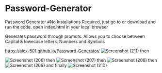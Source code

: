 # Password-Generator
Password Generator
#No Installations Required, just go to or download and run the code. open index.html in your local browser

Generates password through promots. Allows you to choose between Capital & lowecase letters. Numbers and Symbols


https://alex-501.github.io/Password-Generator/
![Screenshot (211)](https://user-images.githubusercontent.com/68447140/117511259-424d5a00-af42-11eb-9233-f346e59cdff5.png)
then

![Screenshot (206)](https://user-images.githubusercontent.com/68447140/117511401-804a7e00-af42-11eb-871b-7678fca77707.png)
then
![Screenshot (207)](https://user-images.githubusercontent.com/68447140/117511431-8e989a00-af42-11eb-96f8-31eaebef3f06.png)
then
![Screenshot (208)](https://user-images.githubusercontent.com/68447140/117511435-90faf400-af42-11eb-89e5-a2c7277f72e2.png)
then
![Screenshot (209)](https://user-images.githubusercontent.com/68447140/117511439-948e7b00-af42-11eb-936f-ab28679b1018.png)
and finally
![Screenshot (210)](https://user-images.githubusercontent.com/68447140/117511573-c869a080-af42-11eb-8540-5cec8e829730.png)
